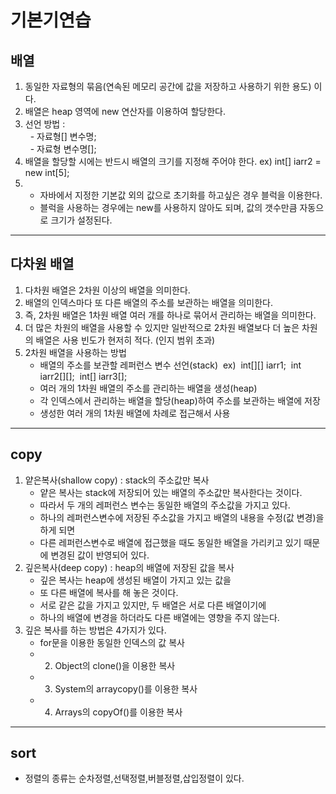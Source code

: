 # 기본기연습
## 배열
1.  동일한 자료형의 묶음(연속된 메모리 공간에 값을 저장하고 사용하기 위한 용도) 이다.
2.  배열은 heap 영역에 new 연산자를 이용하여 할당한다.
3. 선언 방법 : <br/>
  &nbsp;&nbsp;- 자료형[] 변수명; <br/>
  &nbsp;&nbsp;- 자료형 변수명[];
4. 배열을 할당할 시에는 반드시 배열의 크기를 지정해 주어야 한다. ex) int[] iarr2 = new int[5];
5. *  자바에서 지정한 기본값 외의 값으로 초기화를 하고싶은 경우 블럭을 이용한다.
	 *  블럭을 사용하는 경우에는 new를 사용하지 않아도 되며, 값의 갯수만큼 자동으로 크기가 설정된다.

<hr/>

## 다차원 배열
1. 다차원 배열은 2차원 이상의 배열을 의미한다.
2.  배열의 인덱스마다 또 다른 배열의 주소를 보관하는 배열을 의미한다.
3.  즉, 2차원 배열은 1차원 배열 여러 개를 하나로 묶어서 관리하는 배열을 의미한다.
4.  더 많은 차원의 배열을 사용할 수 있지만 일반적으로 2차원 배열보다 더 높은 차원의 배열은 사용 빈도가 현저히 적다. (인지 범위 초과)
5.  2차원 배열을 사용하는 방법
    *  배열의 주소를 보관할 레퍼런스 변수 선언(stack)&nbsp;&nbsp;ex)&nbsp;&nbsp;int[][] iarr1;&nbsp;&nbsp;int iarr2[][];&nbsp;&nbsp;int[] iarr3[];
    *  여러 개의 1차원 배열의 주소를 관리하는 배열을 생성(heap)
    *  각 인덱스에서 관리하는 배열을 할당(heap)하여 주소를 보관하는 배열에 저장
    *  생성한 여러 개의 1차원 배열에 차례로 접근해서 사용
<hr/>

## copy
1. 얕은복사(shallow copy) : stack의 주소값만 복사
    * 얕은 복사는 stack에 저장되어 있는 배열의 주소값만 복사한다는 것이다.
    * 따라서 두 개의 레퍼런스 변수는 동일한 배열의 주소값을 가지고 있다.
    * 하나의 레퍼런스변수에 저장된 주소값을 가지고 배열의 내용을 수정(값 변경)을 하게 되면
    * 다른 레퍼런스변수로 배열에 접근했을 때도 동일한 배열을 가리키고 있기 때문에 변경된 값이 반영되어 있다.
2. 깊은복사(deep copy) : heap의 배열에 저장된 값을 복사
    *  깊은 복사는 heap에 생성된 배열이 가지고 있는 값을
    *  또 다른 배열에 복사를 해 놓은 것이다.
    *  서로 같은 값을 가지고 있지만, 두 배열은 서로 다른 배열이기에
    *  하나의 배열에 변경을 하더라도 다른 배열에는 영향을 주지 않는다.
3. 깊은 복사를 하는 방법은 4가지가 있다.
    * for문을 이용한 동일한 인덱스의 값 복사
    *  2. Object의 clone()을 이용한 복사
    *  3. System의 arraycopy()를 이용한 복사
    *  4. Arrays의 copyOf()를 이용한 복사
 <hr/>
 
## sort
* 정렬의 종류는 순차정렬,선택정렬,버블정렬,삽입정렬이 있다.
